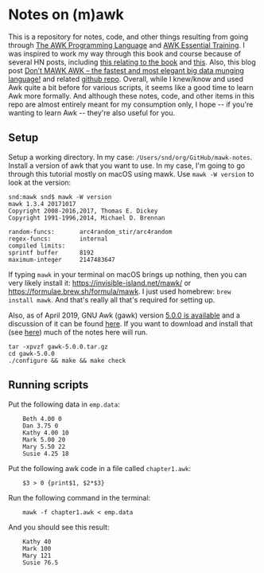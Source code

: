 # Notes on (m)awk


This is a repository for notes, code, and other things resulting from going through [The AWK Programming Language](https://ia802309.us.archive.org/25/items/pdfy-MgN0H1joIoDVoIC7/The_AWK_Programming_Language.pdf) and [AWK Essential Training](https://daviddlevine.com/2014/05/announcing-the-release-of-awk-essential-training-at-lynda-com/). I was inspired to work my way through this book and course because of several HN posts, including [this relating to the book](https://news.ycombinator.com/item?id=17140934) and [this](https://news.ycombinator.com/item?id=17322412). Also, this blog post [Don’t MAWK AWK – the fastest and most elegant big data munging language!](http://brenocon.com/blog/2009/09/dont-mawk-awk-the-fastest-and-most-elegant-big-data-munging-language/) and related [github repo](https://github.com/brendano/awkspeed). Overall, while I knew/know and used Awk quite a bit before for various scripts, it seems like a good time to learn Awk more formally. And although these notes, code, and other items in this repo are almost entirely meant for my consumption only, I hope -- if you're wanting to learn Awk -- they're also useful for you.


## Setup

Setup a working directory. In my case: `/Users/snd/org/GitHub/mawk-notes`. Install a version of awk that you want to use. In my case, I'm going to go through this tutorial mostly on macOS using mawk. Use `mawk -W version` to look at the version:

    snd:mawk snd$ mawk -W version
    mawk 1.3.4 20171017
    Copyright 2008-2016,2017, Thomas E. Dickey
    Copyright 1991-1996,2014, Michael D. Brennan

    random-funcs:       arc4random_stir/arc4random
    regex-funcs:        internal
    compiled limits:
    sprintf buffer      8192
    maximum-integer     2147483647
    
If typing `mawk` in your terminal on macOS brings up nothing, then you can very likely install it: https://invisible-island.net/mawk/ or https://formulae.brew.sh/formula/mawk. I just used homebrew: `brew install mawk`. And that's really all that's required for setting up.

Also, as of April 2019, GNU Awk (gawk) version [5.0.0 is available](https://lists.gnu.org/archive/html/info-gnu/2019-04/msg00002.html) and a discussion of it can be found [here](https://news.ycombinator.com/item?id=19671983). If you want to download and install that (see [here](ftp://ftp.gnu.org/gnu/gawk)) much of the notes here will run.

    tar -xpvzf gawk-5.0.0.tar.gz
    cd gawk-5.0.0
    ./configure && make && make check





## Running scripts

Put the following data in `emp.data`:

        Beth 4.00 0 
        Dan 3.75 0 
        Kathy 4.00 10 
        Mark 5.00 20 
        Mary 5.50 22 
        Susie 4.25 18


Put the following awk code in a file called `chapter1.awk`:

        $3 > 0 {print$1, $2*$3}

Run the following command in the terminal:

        mawk -f chapter1.awk < emp.data

And you should see this result:

        Kathy 40
        Mark 100
        Mary 121
        Susie 76.5





